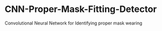 # CNN-Proper-Mask-Fitting-Detector
Convolutional Neural Network for Identifying proper mask wearing
